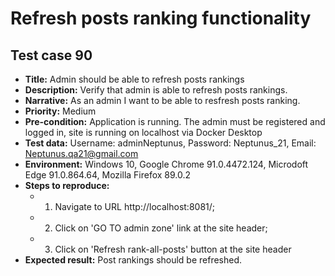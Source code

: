 # **Refresh posts ranking functionality**

## Test case 90

* **Title:** Admin should be able to refresh posts rankings
* **Description:** Verify that admin is able to refresh posts rankings.
* **Narrative:** As an admin I want to be able to resfresh posts ranking.
* **Priority:** Medium
* **Pre-condition:** Application is running. The admin must be registered and logged in, site is running on localhost via Docker Desktop
* **Test data:** Username: adminNeptunus, Password: Neptunus_21, Email: Neptunus.qa21@gmail.com
* **Environment:** Windows 10, Google Chrome 91.0.4472.124, Microdoft Edge 91.0.864.64, Mozilla Firefox 89.0.2
* **Steps to reproduce:** 
   * 1. Navigate to URL http://localhost:8081/;
   * 2. Click on 'GO TO admin zone' link at the site header;
   * 3. Click on 'Refresh rank-all-posts' button at the site header
* **Expected result:** Post rankings should be refreshed.

